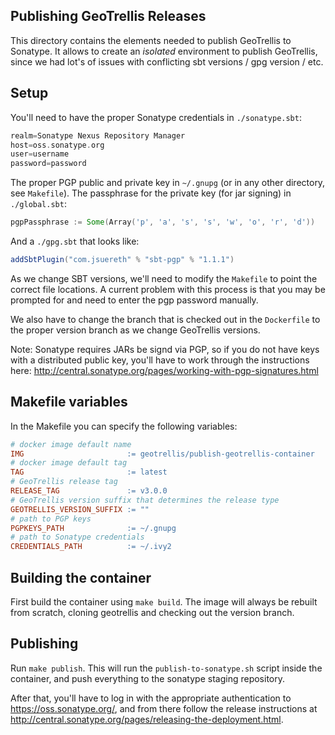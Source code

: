 ## Publishing GeoTrellis Releases

This directory contains the elements needed to publish GeoTrellis to Sonatype.
It allows to create an _isolated_ environment to publish GeoTrellis, 
since we had lot's of issues with conflicting sbt versions / gpg version / etc. 

## Setup

You'll need to have the proper Sonatype credentials in `./sonatype.sbt`:
```scala
realm=Sonatype Nexus Repository Manager
host=oss.sonatype.org
user=username
password=password
```

The proper PGP public and private key in `~/.gnupg` (or in any other directory, see `Makefile`).
The passphrase for the private key (for jar signing) in `./global.sbt`:

```scala
pgpPassphrase := Some(Array('p', 'a', 's', 's', 'w', 'o', 'r', 'd'))
```

And a `./gpg.sbt` that looks like:

```scala
addSbtPlugin("com.jsuereth" % "sbt-pgp" % "1.1.1")
```

As we change SBT versions, we'll need to modify the `Makefile` to point the correct
file locations. A current problem with this process is that you may be prompted for and
need to enter the pgp password manually.

We also have to change the branch that is checked out in the `Dockerfile` to the
proper version branch as we change GeoTrellis versions.

Note: Sonatype requires JARs be signd via PGP, so if you do not have keys
with a distributed public key, you'll have to work through the instructions here:
http://central.sonatype.org/pages/working-with-pgp-signatures.html

## Makefile variables

In the Makefile you can specify the following variables:

```makefile
# docker image default name
IMG                       := geotrellis/publish-geotrellis-container
# docker image default tag
TAG                       := latest
# GeoTrellis release tag
RELEASE_TAG               := v3.0.0
# GeoTrellis version suffix that determines the release type
GEOTRELLIS_VERSION_SUFFIX := ""
# path to PGP keys
PGPKEYS_PATH              := ~/.gnupg
# path to Sonatype credentials
CREDENTIALS_PATH          := ~/.ivy2
```

## Building the container

First build the container using `make build`. The image will always be rebuilt from
scratch, cloning geotrellis and checking out the version branch.


## Publishing

Run `make publish`. This will run the `publish-to-sonatype.sh` script inside the
container, and push everything to the sonatype staging repository.

After that, you'll have to log in with the appropriate authentication to
https://oss.sonatype.org/, and from there follow the release instructions
at http://central.sonatype.org/pages/releasing-the-deployment.html.

